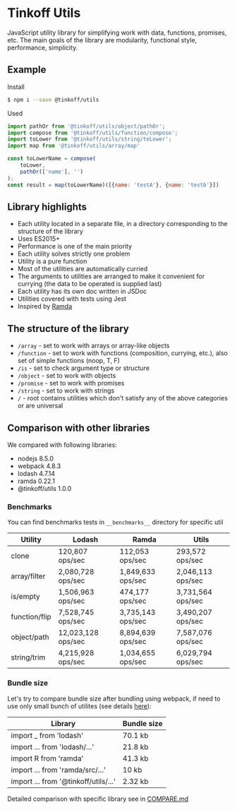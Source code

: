 # Tinkoff Utils
JavaScript utility library for simplifying work with data, functions, promises, etc.
The main goals of the library are modularity, functional style, performance, simplicity.

## Example
Install
```bash
$ npm i --save @tinkoff/utils
```

Used
```javascript
import pathOr from '@tinkoff/utils/object/pathOr';
import compose from '@tinkoff/utils/function/compose';
import toLower from '@tinkoff/utils/string/toLower';
import map from '@tinkoff/utils/array/map'

const toLowerName = compose(
    toLower,
    pathOr(['name'], '')
);
const result = map(toLowerName)([{name: 'testA'}, {name: 'testb'}])
```

## Library highlights
- Each utility located in a separate file, in a directory corresponding to the structure of the library
- Uses ES2015+
- Performance is one of the main priority
- Each utility solves strictly one problem
- Utility is a pure function
- Most of the utilities are automatically curried
- The arguments to utilities are arranged to make it convenient for currying (the data to be operated is supplied last)
- Each utility has its own doc written in JSDoc
- Utilities covered with tests using Jest
- Inspired by [Ramda](http://ramdajs.com)

## The structure of the library
* `/array` - set to work with arrays or array-like objects
* `/function` - set to work with functions (composition, currying, etc.), also set of simple functions (noop, T, F)
* `/is` - set to check argument type or structure
* `/object` - set to work with objects
* `/promise` - set to work with promises
* `/string` - set to work with strings
* `/` - root contains utilities which don't satisfy any of the above categories or are universal

## Comparison with other libraries

We compared with following libraries:
* nodejs 8.5.0
* webpack 4.8.3
* lodash 4.7.14
* ramda 0.22.1
* @tinkoff/utils 1.0.0

### Benchmarks
You can find benchmarks tests in `__benchmarks__` directory for specific util

| Utility | Lodash | Ramda | Utils |
| --- | --- | --- | --- |
| clone | 120,807 ops/sec | 112,053 ops/sec | 293,572 ops/sec |
| array/filter | 2,080,728 ops/sec | 1,849,633 ops/sec | 2,046,113 ops/sec |
| is/empty | 1,506,963 ops/sec | 474,177 ops/sec | 3,731,564 ops/sec |
| function/flip | 7,528,745 ops/sec | 3,735,143 ops/sec | 3,490,207 ops/sec |
| object/path | 12,023,128 ops/sec | 8,894,639 ops/sec | 7,587,076 ops/sec |
| string/trim | 4,215,928 ops/sec | 1,034,655 ops/sec | 6,029,794 ops/sec |

### Bundle size
Let's try to compare bundle size after bundling using webpack, if need to use only small bunch of utilites (see details [here](./__bundleSize__)):

| Library | Bundle size |
| --- | ------ |
| import _ from 'lodash' | 70.1 kb |
| import ... from 'lodash/...' | 21.8 kb |
| import R from 'ramda' | 41.3 kb |
| import ... from 'ramda/src/...' | 10 kb |
| import ... from '@tinkoff/utils/...' | 2.32 kb |

Detailed comparison with specific library see in [COMPARE.md](./COMPARE.md)